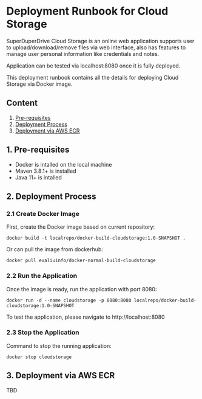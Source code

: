 # Deployment Runbook for Cloud Storage

SuperDuperDrive Cloud Storage is an online web application supports user to upload/download/remove files via web interface, also has features to manage user personal information like credentials and notes. 

Application can be tested via localhost:8080 once it is fully deployed.

This deployment runbook contains all the details for deploying Cloud Storage via Docker image.

## Content

1. [Pre-requisites](#1-pre-requisites)
2. [Deployment Process](#2-deployment-process)
3. [Deployment via AWS ECR](#3-deployment-via-aws-ecr)


## 1. Pre-requisites

- Docker is intalled on the local machine
- Maven 3.8.1+ is installed
- Java 11+ is intalled

## 2. Deployment Process

### 2.1 Create Docker Image

First, create the Docker image based on current repository:
```
docker build -t localrepo/docker-build-cloudstorage:1.0-SNAPSHOT .
```

Or can pull the image from dockerhub:
```
docker pull evaliuinfo/docker-normal-build-cloudstorage
```

### 2.2 Run the Application

Once the image is ready, run the application with port 8080:
```
docker run -d --name cloudstorage -p 8080:8080 localrepo/docker-build-cloudstorage:1.0-SNAPSHOT 
```

To test the application, please navigate to http://localhost:8080 


### 2.3 Stop the Application

Command to stop the running application: 
```
docker stop cloudstorage
```

## 3. Deployment via AWS ECR

TBD

